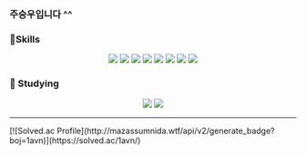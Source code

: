 <!--
- 👋 Hi, I’m @thisIsJooS
- 👀 I’m interested in ...
- 🌱 I’m currently learning ...
- 💞️ I’m looking to collaborate on ...
- 📫 How to reach me ...


thisIsJooS/thisIsJooS is a ✨ special ✨ repository because its `README.md` (this file) appears on your GitHub profile.
You can click the Preview link to take a look at your changes.
--->

### 주승우입니다 ^^

###  :muscle:Skills

<p align ="center">
<img src="https://img.shields.io/badge/HTML5-E34F26?style=flat-square&logo=HTML5&logoColor=white" />
<img src="https://img.shields.io/badge/CSS3-1572B6?style=flat-square&logo=CSS3&logoColor=white" />
<img src="https://img.shields.io/badge/JavaScript-F7DF1E?style=flat-square&logo=JavaScript&logoColor=white" />
<img src="https://img.shields.io/badge/python-3776AB?style=flat-square&logo=python&logoColor=white" />
<img src="https://img.shields.io/badge/JAVA-007396?style=flat-square&logo=JAVA&logoColor=white" />
<img src="https://img.shields.io/badge/Jupyter-F37626?style=flat-square&logo=Jupyter&logoColor=white" />
<img src="https://img.shields.io/badge/jQuery-0769AD?style=flat-square&logo=jQuery&logoColor=white" />
<img src="https://img.shields.io/badge/Spring-6DB33F?style=flat-square&logo=Spring&logoColor=white">

### :seedling: Studying
<p align ="center">
<img src="https://img.shields.io/badge/Node.js-339933?style=flat-square&logo=Node.js&logoColor=white" />
<img src="https://img.shields.io/badge/Django-092E20?style=flat-square&logo=Django&logoColor=white" />
  

  <hr>
[![Solved.ac Profile](http://mazassumnida.wtf/api/v2/generate_badge?boj=1avn)](https://solved.ac/1avn/)
